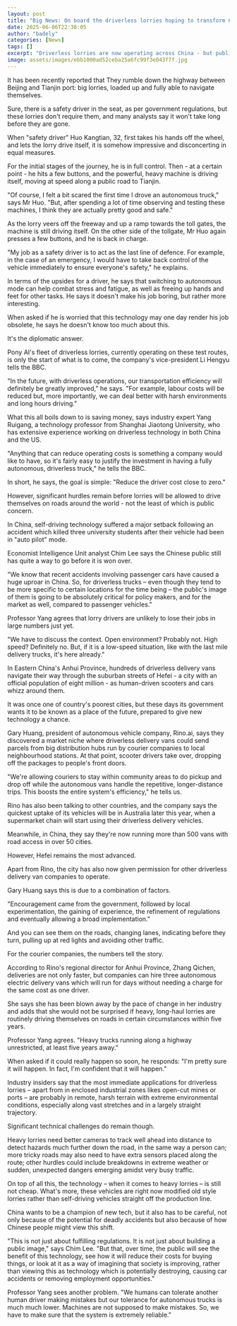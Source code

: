 ```yaml
---
layout: post
title: "Big News: On board the driverless lorries hoping to transform China's transport industry"
date: 2025-06-06T22:38:05
author: "badely"
categories: [News]
tags: []
excerpt: "Driverless lorries are now operating across China - but public concern about these vehicles remains."
image: assets/images/ebb1000ad52ceba25a6fc99f3e043f7f.jpg
---
```


It has been recently reported that They rumble down the highway between Beijing and Tianjin port: big lorries, loaded up and fully able to navigate themselves.

Sure, there is a safety driver in the seat, as per government regulations, but these lorries don't require them, and many analysts say it won't take long before they are gone.

When "safety driver" Huo Kangtian, 32, first takes his hands off the wheel, and lets the lorry drive itself, it is somehow impressive and disconcerting in equal measures.

For the initial stages of the journey, he is in full control. Then - at a certain point - he hits a few buttons, and the powerful, heavy machine is driving itself, moving at speed along a public road to Tianjin.

"Of course, I felt a bit scared the first time I drove an autonomous truck," says Mr Huo. "But, after spending a lot of time observing and testing these machines, I think they are actually pretty good and safe."

As the lorry veers off the freeway and up a ramp towards the toll gates, the machine is still driving itself. On the other side of the tollgate, Mr Huo again presses a few buttons, and he is back in charge.

"My job as a safety driver is to act as the last line of defence. For example, in the case of an emergency, I would have to take back control of the vehicle immediately to ensure everyone's safety,"  he explains.

In terms of the upsides for a driver, he says that switching to autonomous mode can help combat stress and fatigue, as well as freeing up hands and feet for other tasks. He says it doesn't make his job boring, but rather more interesting.

When asked if he is worried that this technology may one day render his job obsolete, he says he doesn't know too much about this.

It's the diplomatic answer.

Pony AI's fleet of driverless lorries, currently operating on these test routes, is only the start of what is to come, the company's vice-president Li Hengyu tells the BBC.

"In the future, with driverless operations, our transportation efficiency will definitely be greatly improved," he says. "For example, labour costs will be reduced but, more importantly, we can deal better with harsh environments and long hours driving."

What this all boils down to is saving money, says industry expert Yang Ruigang, a technology professor from Shanghai Jiaotong University, who has extensive experience working on driverless technology in both China and the US.

"Anything that can reduce operating costs is something a company would like to have, so it's fairly easy to justify the investment in having a fully autonomous, driverless truck," he tells the BBC.

In short, he says, the goal is simple: "Reduce the driver cost close to zero."

However, significant hurdles remain before lorries will be allowed to drive themselves on roads around the world - not the least of which is public concern.

In China, self-driving technology suffered a major setback following an accident which killed three university students after their vehicle had been in "auto pilot" mode.

Economist Intelligence Unit analyst Chim Lee says the Chinese public still has quite a way to go before it is won over.

"We know that recent accidents involving passenger cars have caused a huge uproar in China. So, for driverless trucks – even though they tend to be more specific to certain locations for the time being – the public's image of them is going to be absolutely critical for policy makers, and for the market as well, compared to passenger vehicles."

Professor Yang agrees that lorry drivers are unlikely to lose their jobs in large numbers just yet.

"We have to discuss the context. Open environment? Probably not. High speed? Definitely no. But, if it is a low-speed situation, like with the last mile delivery trucks, it's here already."

In Eastern China's Anhui Province, hundreds of driverless delivery vans navigate their way through the suburban streets of Hefei - a city with an official population of eight million - as human-driven scooters and cars whizz around them.

It was once one of country's poorest cities, but these days its government wants it to be known as a place of the future, prepared to give new technology a chance.

Gary Huang, president of autonomous vehicle company, Rino.ai, says they discovered a market niche where driverless delivery vans could send parcels from big distribution hubs run by courier companies to local neighbourhood stations. At that point, scooter drivers take over, dropping off the packages to people's front doors.

"We're allowing couriers to stay within community areas to do pickup and drop off while the autonomous vans handle the repetitive, longer-distance trips. This boosts the entire system's efficiency," he tells us.

Rino has also been talking to other countries, and the company says the quickest uptake of its vehicles will be in Australia later this year, when a supermarket chain will start using their driverless delivery vehicles.

Meanwhile, in China, they say they're now running more than 500 vans with road access in over 50 cities.

However, Hefei remains the most advanced.

Apart from Rino, the city has also now given permission for other driverless delivery van companies to operate.

Gary Huang says this is due to a combination of factors.

"Encouragement came from the government, followed by local experimentation, the gaining of experience, the refinement of regulations and eventually allowing a broad implementation."

And you can see them on the roads, changing lanes, indicating before they turn, pulling up at red lights and avoiding other traffic.

For the courier companies, the numbers tell the story.

According to Rino's regional director for Anhui Province, Zhang Qichen, deliveries are not only faster, but companies can hire three autonomous electric delivery vans which will run for days without needing a charge for the same cost as one driver.

She says she has been blown away by the pace of change in her industry and adds that she would not be surprised if heavy, long-haul lorries are routinely driving themselves on roads in certain circumstances within five years.

Professor Yang agrees. "Heavy trucks running along a highway unrestricted, at least five years away."

When asked if it could really happen so soon, he responds: "I'm pretty sure it will happen. In fact, I'm confident that it will happen."

Industry insiders say that the most immediate applications for driverless lorries – apart from in enclosed industrial zones likes open-cut mines or ports – are probably in remote, harsh terrain with extreme environmental conditions, especially along vast stretches and in a largely straight trajectory.

Significant technical challenges do remain though.

Heavy lorries need better cameras to track well ahead into distance to detect hazards much further down the road, in the same way a person can; more tricky roads may also need to have extra sensors placed along the route; other hurdles could include breakdowns in extreme weather or sudden, unexpected dangers emerging amidst very busy traffic.

On top of all this, the technology – when it comes to heavy lorries – is still not cheap. What's more, these vehicles are right now modified old style lorries rather than self-driving vehicles straight off the production line.

China wants to be a champion of new tech, but it also has to be careful, not only because of the potential for deadly accidents but also because of how Chinese people might view this shift.

"This is not just about fulfilling regulations. It is not just about building a public image," says Chim Lee. "But that, over time, the public will see the benefit of this technology, see how it will reduce their costs for buying things, or look at it as a way of imagining that society is improving, rather than viewing this as technology which is potentially destroying, causing car accidents or removing employment opportunities."

Professor Yang sees another problem. "We humans can tolerate another human driver making mistakes but our tolerance for autonomous trucks is much much lower. Machines are not supposed to make mistakes. So, we have to make sure that the system is extremely reliable."

